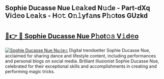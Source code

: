 ## Sophie Ducasse Nue L𝚎a𝚔ed N𝚞𝚍e - Part-dXq Vi𝚍𝚎o L𝚎a𝚔s - H𝚘𝚝 O𝚗𝚕yf𝚊ns P𝚑𝚘tos GUzkd

# <h2><a href="http://kf2oaoz.oniu.top/?m=Sophie+Ducasse+Nue">🔗👉 🔴 Sophie Ducasse Nue P𝚑ot𝚘𝚜 V𝚒d𝚎o</a></h2>

[![Sophie Ducasse Nue Nu𝚍e𝚜](https://i.imgur.com/0qMVB7G.gif)](http://kf2oaoz.oniu.top/?m=Sophie+Ducasse+Nue)
Digital trendsetter Sophie Ducasse Nue, acclaimed for sharing dance and lifestyle content, including performances and personal blogs on social media. Brilliant illusionist Sophie Ducasse Nue, celebrated for their exceptional skills and accomplishments in creating and performing magic tricks.  
